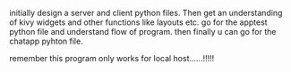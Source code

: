 initially design a server and client python files.
Then get an understanding of kivy widgets and other functions like layouts etc.
go for the apptest python file and understand flow of program.
then finally u can go for the chatapp pyhton file.


remember this program only works for local host......!!!!!
